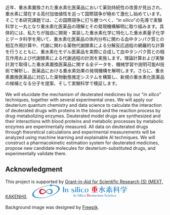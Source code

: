 近年、重⽔素置換された重⽔素化医薬品において薬効持続性の改善が⾒出され、重⽔素に潜在する⾼付加価値性を巡って国際競争が極めて激化し始めています。そこで本研究課題では、この国際競争に打ち勝つべく、“<i>in silico</i>”の先導で実験科学と⼀丸となり重⽔素化医薬品の理解とその発現機構解明に取り組みます。具体的には、私たちが独⾃に開発・実装した重⽔素化学に特化した重⽔素量⼦化学とデータ科学を⽤いて、重⽔素化医薬品の体内分布に関わる⾎中タンパク質との相互作⽤計算や、代謝に関わる薬物代謝酵素による分解反応過程の網羅的な計算を行うとともに、重⽔素化モデル医薬品を実際に合成して⾎中タンパク質との相互作⽤および代謝酵素による代謝過程の計測を実施します。理論計算および実験計測で取得した重⽔素置換医薬品に関する全データを、機械学習や説明可能AI技術で解析し、医薬品における重⽔素効果の発現機構を解明します。さらに、重⽔素置換医薬品に対応した薬物動態推定システムを構築し、新規の重⽔素化医薬品の候補となる分⼦を提案、そして実験科学で検証します。<br>
<br>
We will elucidate the mechanism of deuterated medicines by our “<i>in silico</i>” techniques, together with several experimental ones. We will apply our deuterium quantum chemistry and data science to calculate the interaction of deuterated drugs with proteins in the blood and the reaction process by drug-metabolizing enzymes. Deuterated model drugs are synthesized and their interactions with blood proteins and metabolic processes by metabolic enzymes are experimentally measured. All data on deuterated drugs through theoretical calculations and experimental measurements will be analyzed using machine learning and explainable AI techniques. We will construct a pharmacokinetic estimation system for deuterated medicines, propose new candidate molecules for deuterium-substituted drugs, and experimentally validate them.<br>

## Acknowledgment

This project is supported by [Grant-in-Aid for Scientific Research (S) (MEXT, KAKENHI)](https://www.jsps.go.jp/j-grantsinaid/12_kiban/ichiran_r7.html#u20250322182021).&emsp;<img src="./deuterium%202.png" width="300" > <br>
<br>
Background image was designed by [Freepik](http://www.freepik.com/).
